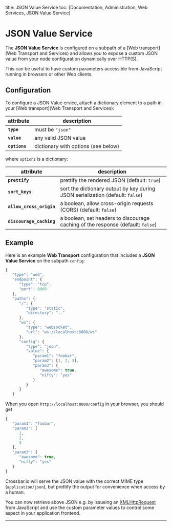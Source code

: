 title: JSON Value Service
toc: [Documentation, Administration, Web Services, JSON Value Service]

# JSON Value Service

The **JSON Value Service** is configured on a subpath of a [Web transport](Web Transport and Services) and allows you to expose a custom JSON value from your node configuration dynamically over HTTP(S).

This can be useful to have custom parameters accessible from JavaScript running in browsers or other Web clients.

## Configuration

To configure a JSON Value ervice, attach a dictionary element to a path in your [Web transport](Web Transport and Services):

attribute | description
---|---
**`type`** | must be `"json"`
**`value`** | any valid JSON value
**`options`** | dictionary with options (see below)

where `options` is a dictionary:

attribute | description
---|---
**`prettify`**| prettify the rendered JSON (default: `true`)
**`sort_keys`**| sort the dictionary output by key during JSON serialization (default: `false`)
**`allow_cross_origin`** | a boolean, allow cross-origin requests (CORS) (default: `false`)
**`discourage_caching`** | a boolean, set headers to discourage caching of the response (default: `false`)

## Example

Here is an example **Web Transport** configuration that includes a **JSON Value Service** on the subpath `config`:

```javascript
{
   "type": "web",
   "endpoint": {
      "type": "tcp",
      "port": 8080
   },
   "paths": {
      "/": {
         "type": "static",
         "directory": ".."
      },
      "ws": {
         "type": "websocket",
         "url": "ws://localhost:8080/ws"
      },
      "config": {
         "type": "json",
         "value": {
            "param1": "foobar",
            "param2": [1, 2, 3],
            "param3": {
               "awesome": true,
               "nifty": "yes"
            }
         }
      }
   }
```

When you open `http://localhost:8080/config` in your browser, you should get

```javascript
{
   "param1": "foobar",
   "param2": [
      1,
      2,
      3
   ],
   "param3": {
      "awesome": true,
      "nifty": "yes"
   }
}
```

Crossbar.io will serve the JSON value with the correct MIME type (`application/json`), but prettify the output for convenience when access by a human.

You can now retrieve above JSON e.g. by issueing an [XMLHttpRequest](http://www.w3.org/TR/XMLHttpRequest/) from JavaScript and use the custom parameter values to control some aspect in your application frontend.

---